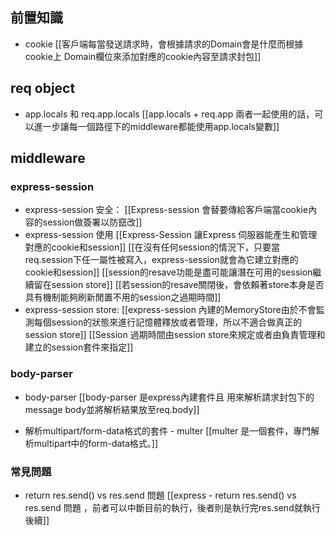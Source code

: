 
## 前置知識

- cookie
[[客戶端每當發送請求時，會根據請求的Domain會是什麼而根據cookie上 Domain欄位來添加對應的cookie內容至請求封包]]

## req object
- app.locals 和 req.app.locals
[[app.locals + req.app 兩者一起使用的話，可以進一步讓每一個路徑下的middleware都能使用app.locals變數]]

## middleware

### express-session 
- express-session 安全：
[[Express-session 會替要傳給客戶端當cookie內容的session做簽署以防竄改]]
- express-session 使用
[[Express-Session 讓Express 伺服器能產生和管理對應的cookie和session]]
[[在沒有任何session的情況下，只要當req.session下任一屬性被寫入，express-session就會為它建立對應的cookie和session]]
[[session的resave功能是盡可能讓潛在可用的session繼續留在session store]]
[[若session的resave關閉後，會依賴著store本身是否具有機制能夠刷新閒置不用的session之過期時間]]
- express-session store:
[[express-session 內建的MemoryStore由於不會監測每個session的狀態來進行記憶體釋放或者管理，所以不適合做真正的session store]]
[[Session 過期時間由session store來規定或者由負責管理和建立的session套件來指定]]

### body-parser
- body-parser
[[body-parser 是express內建套件且 用來解析請求封包下的message body並將解析結果放至req.body]]

- 解析multipart/form-data格式的套件 - multer
[[multer 是一個套件，專門解析multipart中的form-data格式。]]



### 常見問題
- return res.send() vs res.send 問題
[[express - return res.send() vs res.send 問題 ，前者可以中斷目前的執行，後者則是執行完res.send就執行後續]]